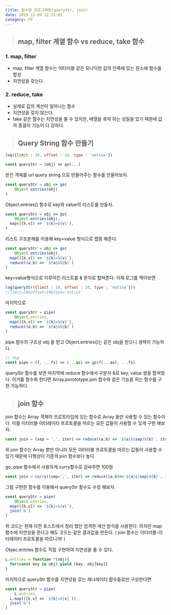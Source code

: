 ```yaml
---
title: 함수형 프로그래밍(queryStr, join)
date: 2019-12-09 22:12:01
category: FP
---
```




> ## map, filter 계열 함수 vs reduce, take 함수

### 1.  map, filter

- map, filter 계열 함수는 이터러블 같은 모나딕한 값의 안쪽에 있는 원소에 함수를 합성
- 지연성을 갖는다.

### 2. reduce, take

- 실제로 값의 계산이 일어나는 함수
- 지연성을 갖지 않는다.
- take 같은 함수는 지연성을 줄 수 있지만, 배열을 축약 하는 성질을 있기 때문에 값의 종결의 기능이 더 강하다.



> ## Query String 함수 만들기



```javascript
log({limit : 10, offset : 10, type : 'notice'})

const queryStr = (obj) => go(...)
```

받은 객체를 url query string 으로 만들어주는 함수를 만들어보자.

```javascript
const queryStr = obj => go(
	Object.entries(obj)
)
```

Object.entries() 함수로 key와 value의 리스트를 만들자.

```javascript
const queryStr = obj => go(
	Object.entries(obj),
  map(([k,v]) => `${k}=${v}`),
)
```

리스트 구조분해를 이용해 key=value 형식으로 맵핑 해준다.

```javascript
const queryStr = obj => go(
	Object.entries(obj),
  map(([k,v]) => `${k}=${v}`),
  reduce((a,b) => `${a}&${b}`)
)
```

key=value형식으로 이루어진 리스트를 & 문자로 합쳐준다. 이제 로그를 찍어보면

```javascript
log(queryStr({limit : 10, offset : 10, type : 'notice'}))
//limit=10&offset=10&type='notice'
```

마지막으로

```javascript
const queryStr = pipe(
	Object.entries,
  map(([k,v]) => `${k}=${v}`),
  reduce((a,b) => `${a}&${b}`)
)
```

pipe 함수의 구조상 obj 을 받고 Object.entries()는 같은 obj을 받으니 생략이 가능하다.

```javascript
// 복습
const pipe = (f, ...fs) => (...as) => go(f(...as), ...fs)
```

queryStr 함수를 보면 마지막에 reduce 함수에서 구분자 &로 key, value 쌍을 합쳐줬다. 이거를 함수화 한다면 Array.porototype.join 함수와 같은 기능을 하는 함수를 구현 가능하다.



> ## join 함수



join 함수는 Array 객체의 프로토타입에 있는 함수로 Array 들만 사용할 수 있는 함수이다. 이를 이터러블 이터레이터 프로토콜을 따르는 모든 값들이 사용할 수 있게 구현 해보자.

```javascript
const join = (sep = ',', iter) => reduce((a,b) => `${a}${sep}${b}`, iter)
```

위 join 함수는 Array 뿐만 아니라 모든 이터러블 프로토콜을 따르는 값들이 사용할 수 있기 때문에 다형성이 기존의 join 함수보다 높다.

go, pipe 함수에서 사용하게 curry함수로 감싸주면 100점

```javascript
const join = curry((sep=',', iter) => reduce((a,b)=>`${a}${sep}${b}`, iter))
```

그럼 구현한 함수를 이용해서 queryStr 함수도 수정 해보자.

```javascript
const queryStr = pipe(
	Object.entries,
  map(([k,v]) => `${k}=${v}`),
  join('&')
)
```

위 코드는 현재 이전 포스트에서 정리 했던 엄격한 계산 방식을 사용한다. 하지만 map 함수에 지연성을 준다고 해도 코드는 같은 결과값을 만든다. ( join 함수는 이터러블-이터레이터 프로토콜을 따르니까! )

Objec.entries 함수도 직접 구현하여 지연성을 줄 수 있다.

```javascript
L.entries = function *(obj){
  for(const key in obj) yield [key, obj[key]]
}
```

마지막으로 queryStr 함수를 지연성을 갖는 제너레이터 함수들로만 구성한다면

```javascript
const queryStr = pipe(
	L.entries,
  L.map(([k,v] => `${k}=${v}`)),
  join('&')
)
```

